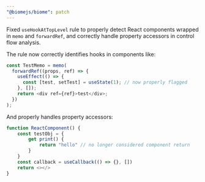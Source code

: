 ```yaml
---
"@biomejs/biome": patch
---
```


Fixed `useHookAtTopLevel` rule to properly detect React components wrapped in `memo` and `forwardRef`, and correctly handle property accessors in control flow analysis.

The rule now correctly identifies hooks in components like:
```js
const TestMemo = memo(
  forwardRef((props, ref) => {
    useEffect(() => {
      const [test, setTest] = useState(1); // now properly flagged
    }, []);
    return <div ref={ref}>test</div>;
  })
);
```

And properly handles property accessors:
```js
function ReactComponent() {
    const testObj = {
        get print() {
            return "hello" // no longer considered component return
        }
    }
    const callback = useCallback(() => {}, [])
    return <></>
}
```
